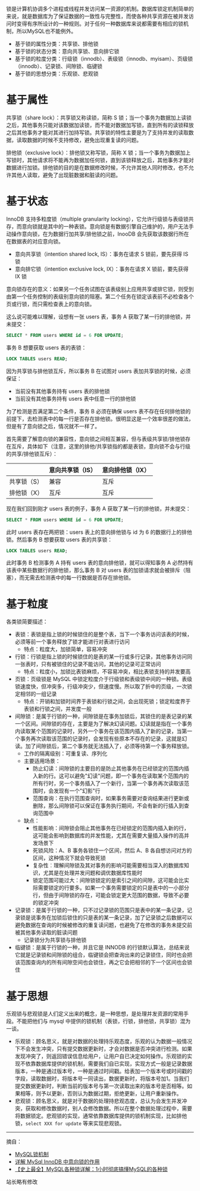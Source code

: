 锁是计算机协调多个进程或线程并发访问某一资源的机制。数据库锁定机制简单的来说，就是数据库为了保证数据的一致性与完整性，而使各种共享资源在被并发访问时变得有序所设计的一种规则。对于任何一种数据库来说都需要有相应的锁机制，所以MySQL也不能例外。
+ 基于锁的属性分类：共享锁、排他锁
+ 基于锁的状态分类：意向共享锁、意向排它锁
+ 基于锁的粒度分类：行级锁（innodb）、表级锁（innodb、myisam）、页级锁（innodb）、记录锁、间隙锁、临键锁
+ 基于锁的思想分类：乐观锁、悲观锁

# 基于属性

共享锁（share lock）：共享锁又称读锁，简称 S 锁；当一个事务为数据加上读锁之后，其他事务只能对该数据加读锁，而不能对数据加写锁，直到所有的读锁释放之后其他事务才能对其进行加持写锁。共享锁的特性主要是为了支持并发的读取数据，读取数据的时候不支持修改，避免出现重复读的问题。

排他锁（exclusive lock）：排他锁又称写锁，简称 X 锁；当一个事务为数据加上写锁时，其他请求将不能再为数据加任何锁，直到该锁释放之后，其他事务才能对数据进行加锁。排他锁的目的是在数据修改时候，不允许其他人同时修改，也不允许其他人读取，避免了出现脏数据和脏读的问题。

# 基于状态

InnoDB 支持多粒度锁（multiple granularity locking），它允许行级锁与表级锁共存，而意向锁就是其中的一种表锁。意向锁是有数据引擎自己维护的，用户无法手动操作意向锁，在为数据行加共享/排他锁之前，InooDB 会先获取该数据行所在在数据表的对应意向锁。
+ 意向共享锁（intention shared lock, IS）：事务在请求 S 锁前，要先获得 IS 锁
+ 意向排它锁（intention exclusive lock, IX）：事务在请求 X 锁前，要先获得 IX 锁

意向锁存在的意义：如果另一个任务试图在该表级别上应用共享或排它锁，则受到由第一个任务控制的表级别意向锁的阻塞。第二个任务在锁定该表前不必检查各个页或行锁，而只需检查表上的意向锁。

这么说可能难以理解，设想有一张 users 表，事务 A 获取了某一行的排他锁，并未提交：

```sql
SELECT * FROM users WHERE id = 6 FOR UPDATE;
```

事务 B 想要获取 users 表的表锁：

```sql
LOCK TABLES users READ;
```

因为共享锁与排他锁互斥，所以事务 B 在试图对 users 表加共享锁的时候，必须保证：
+ 当前没有其他事务持有 users 表的排他锁
+ 当前没有其他事务持有 users 表中任意一行的排他锁

为了检测是否满足第二个条件，事务 B 必须在确保 users 表不存在任何排他锁的前提下，去检测表中的每一行是否存在排他锁。很明显这是一个效率很差的做法，但是有了意向锁之后，情况就不一样了。

首先需要了解意向锁的兼容性，意向锁之间相互兼容，但与表级共享锁/排他锁存在互斥，具体如下（注意，这里的排他/共享锁指的都是表锁，意向锁不会与行级的共享/排他锁互斥）：

|  | 意向共享锁（IS） | 意向排他锁（IX） |
|  ---- | ---- | ---- |
| 共享锁（S） | 兼容 | 互斥 |
| 排他锁（X） | 互斥 | 互斥 |

现在我们回到刚才 users 表的例子，事务 A 获取了某一行的排他锁，并未提交：

```sql
SELECT * FROM users WHERE id = 6 FOR UPDATE;
```

此时 users 表存在两把锁：users 表上的意向排他锁与 id 为 6 的数据行上的排他锁。然后事务 B 想要获取 users 表的共享锁：

```sql
LOCK TABLES users READ;
```

此时事务 B 检测事务 A 持有 users 表的意向排他锁，就可以得知事务 A 必然持有该表中某些数据行的排他锁，那么事务 B 对 users 表的加锁请求就会被排斥（阻塞），而无需去检测表中的每一行数据是否存在排他锁。

# 基于粒度

各类锁简要描述：
+ 表锁：表锁是指上锁的时候锁住的是整个表，当下一个事务访问该表的时候，必须等前一个事务释放了锁才能进行对表进行访问
  + 特点：粒度大，加锁简单，容易冲突
+ 行锁：行锁是指上锁的时候锁住的是表的某一行或多行记录，其他事务访问同一张表时，只有被锁住的记录不能访问，其他的记录可正常访问
  + 特点：粒度小，加锁比表锁麻烦，不容易冲突，相比表锁支持的并发要高
+ 页锁：页级锁是 MySQL 中锁定粒度介于行级锁和表级锁中间的一种锁。表级锁速度快，但冲突多，行级冲突少，但速度慢。所以取了折中的页级，一次锁定相邻的一组记录
  + 特点：开销和加锁时间界于表锁和行锁之间，会出现死锁；锁定粒度界于表锁和行锁之间，并发度一般
+ 间隙锁：是属于行锁的一种，间隙锁是在事务加锁后，其锁住的是表记录的某一个区间。间隙锁的存在，主要是为了解决幻读问题。幻读就是指在一个事务内读取某个范围的记录时，另外一个事务在该范围内插入了新的记录，当第一个事务再次读取该范围的记录时，会发现有些原本不存在的记录，这就是幻读。加了间隙锁后，第二个事务就无法插入了，必须等待第一个事务释放锁。
  + 工作的隔离级别：可重复读、序列化
  + 主要适用场景：
    + 防止幻读：间隙锁的主要目的是防止其他事务在已经锁定的范围内插入新的行。这可以避免"幻读"问题，即一个事务在读取某个范围内的所有行时，另一个事务插入了一个新行，当第一个事务再次读取该范围时，会发现有一个"幻影"行
    + 范围查询：在执行范围查询时，如果事务需要对查询结果进行更新或删除，那么间隙锁可以保证在事务执行期间，不会有新的行插入到查询范围中
  + 缺点：
    + 性能影响：间隙锁会阻止其他事务在已经锁定的范围内插入新的行，这可能会影响到数据库的并发性能，尤其在需要大量插入操作的高并发场景下
    + 死锁风险：A、B 事务各锁住一个区间，然后 A、B 各自想访问对方的区间，这种情况下就会导致死锁
    + 复杂性︰理解间隙锁及其对事务的影响可能需要相当深入的数据库知识，尤其是在处理并发问题和调优数据库性能时
    + 锁定范围可能过大：间隙锁锁定的是索引之间的间隙，这可能会比实际需要锁定的行要多。如果一个事务需要锁定的只是表中的一小部分行，但由于间隙锁的存在，可能会锁定更大范围的数据，导致不必要的锁定冲突
+ 记录锁：是属于行锁的一种，只不过记录锁的范围只是表中的某一条记录，记录锁是说事务在加锁后锁住的只是表的某一条记录，加了记录锁之后数据可以避免数据在查询的时候被修改的重复读问题，也避免了在修改的事务未提交前被其他事务读取的脏读问题
  + 记录锁分为共享锁与排他锁
+ 临键锁：是属于行锁的一种，并且它是 INNODB 的行锁默认算法，总结来说它就是记录锁和间隙锁的组合，临键锁会把查询出来的记录锁住，同时也会把该范围查询内的所有间隙空间也会锁住，再之它会把相邻的下一个区间也会锁住


# 基于思想

乐观锁与悲观锁是人们定义出来的概念，是一种思想，是处理并发资源的常用手段。不能把他们与 mysql 中提供的锁机制（表锁，行锁，排他锁，共享锁）混为一谈。
+ 乐观锁：顾名思义，就是对数据的处理持乐观态度，乐观的认为数据一般情况下不会发生冲突，只有提交数据更新时，才会对数据是否冲突进行检测。如果发现冲突了，则返回错误信息给用户，让用户自已决定如何操作。乐观锁的实现不依靠数据库提供的锁机制，需要我们自已实现，实现方式一般是记录数据版本，一种是通过版本号，一种是通过时间戳。给表加一个版本号或时间戳的字段，读取数据时，将版本号一同读出，数据更新时，将版本号加1。当我们提交数据更新时，判断当前的版本号与第一次读取出来的版本号是否相等。如果相等，则予以更新，否则认为数据过期，拒绝更新，让用户重新操作。
+ 悲观锁：顾名思义，就是对于数据的处理持悲观态度，总认为会发生并发冲突，获取和修改数据时，别人会修改数据。所以在整个数据处理过程中，需要将数据锁定。悲观锁的实现，通常依靠数据库提供的锁机制实现，比如排他锁，`select XXX for update` 等来实现悲观锁。

------
摘自：
+ [MySQL锁机制](http://space.eyescode.top/blog/details/123)
+ [详解 MySql InnoDB 中意向锁的作用](https://juejin.cn/post/6844903666332368909)
+ [【史上最全】MySQL各种锁详解：1小时彻底搞懂MySQL的各种锁](https://www.bilibili.com/video/BV1po4y1M7k5)

站长略有修改